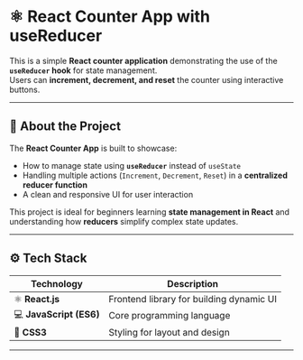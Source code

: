 # ⚛️ React Counter App with useReducer

This is a simple **React counter application** demonstrating the use of the **`useReducer` hook** for state management.  
Users can **increment, decrement, and reset** the counter using interactive buttons.

---

## 🧠 About the Project

The **React Counter App** is built to showcase:
- How to manage state using **`useReducer`** instead of `useState`  
- Handling multiple actions (`Increment`, `Decrement`, `Reset`) in a **centralized reducer function**  
- A clean and responsive UI for user interaction  

This project is ideal for beginners learning **state management in React** and understanding how **reducers** simplify complex state updates.

---

## ⚙️ Tech Stack

| Technology | Description |
|------------|-------------|
| ⚛️ **React.js** | Frontend library for building dynamic UI |
| 💻 **JavaScript (ES6)** | Core programming language |
| 🎨 **CSS3** | Styling for layout and design |

---
